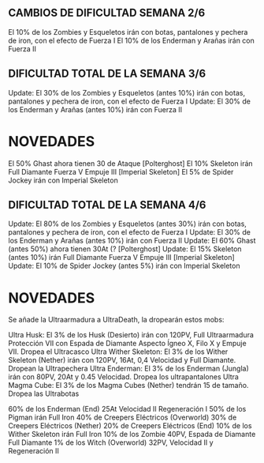 ## CAMBIOS DE DIFICULTAD SEMANA 2/6

El 10% de los Zombies y Esqueletos irán con botas, pantalones y pechera de iron, con el efecto de Fuerza I
El 10% de los Enderman y Arañas irán con Fuerza II

## DIFICULTAD TOTAL DE LA SEMANA 3/6

Update: El 30% de los Zombies y Esqueletos (antes 10%) irán con botas, pantalones y pechera de iron, con el efecto de Fuerza I
Update: El 30% de los Enderman y Arañas (antes 10%) irán con Fuerza II

# NOVEDADES

El 50% Ghast ahora tienen 30 de Ataque [Polterghost]
El 10% Skeleton irán Full Diamante Fuerza V Empuje III [Imperial Skeleton]
El 5% de Spider Jockey irán con Imperial Skeleton 

## DIFICULTAD TOTAL DE LA SEMANA 4/6

Update: El 80% de los Zombies y Esqueletos (antes 30%) irán con botas, pantalones y pechera de iron, con el efecto de Fuerza I
Update: El 30% de los Enderman y Arañas (antes 10%) irán con Fuerza II
Update: El 60% Ghast (antes 50%) ahora tienen 30At (? [Polterghost]
Update: El 15% Skeleton (antes 10%) irán Full Diamante Fuerza V Empuje III [Imperial Skeleton]
Update: El 10% de Spider Jockey (antes 5%) irán con Imperial Skeleton

# NOVEDADES

Se añade la Ultraarmadura a UltraDeath, la dropearán estos mobs:

Ultra Husk: El 3% de los Husk (Desierto) irán con  120PV, Full Ultraarmadura Protección VII con Espada de Diamante Aspecto Ígneo X, Filo X y Empuje VII. Dropea el Ultracasco
Ultra Wither Skeleton: El 3% de los Wither Skeleton (Nether) irán con 120PV, 16At, 0,4 Velocidad y Full Diamante. Dropean la Ultrapechera
Ultra Enderman: El 3% de los Enderman (Jungla) irán con 80PV, 20At y 0.45 Velocidad. Dropea los ultrapantalones
Ultra Magma Cube: El 3% de los Magma Cubes (Nether) tendrán 15 de tamaño. Dropea las Ultrabotas

60% de los Enderman (End) 25At Velocidad II Regeneración I
50% de los Pigman irán Full Iron
40% de Creepers Eléctricos (Overworld)
30% de Creepers Eléctricos (Nether)
20% de Creepers Eléctricos (End)
10% de los Wither Skeleton irán Full Iron
10% de los Zombie 40PV, Espada de Diamante Full Diamante
1% de los Witch (Overworld) 32PV, Velocidad II y Regeneración II
